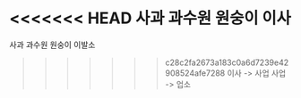 <<<<<<< HEAD
사과 과수원 원숭이 이사
=======
사과 과수원 원숭이 이발소
>>>>>>> c28c2fa2673a183c0a6d7239e42908524afe7288
이사 -> 사업
사업 -> 업소